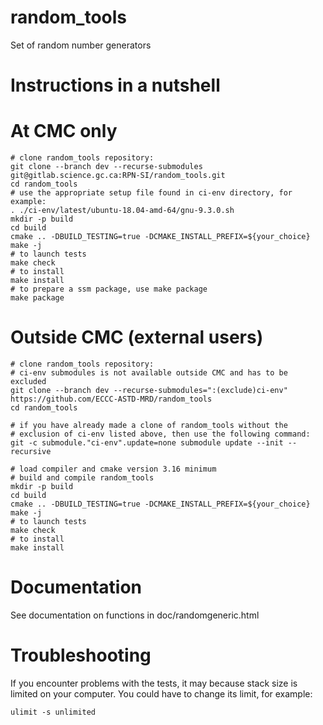 # random_tools

Set of random number generators

# Instructions in a nutshell

# At CMC only

```
# clone random_tools repository:
git clone --branch dev --recurse-submodules git@gitlab.science.gc.ca:RPN-SI/random_tools.git
cd random_tools
# use the appropriate setup file found in ci-env directory, for example:
. ./ci-env/latest/ubuntu-18.04-amd-64/gnu-9.3.0.sh
mkdir -p build
cd build
cmake .. -DBUILD_TESTING=true -DCMAKE_INSTALL_PREFIX=${your_choice}
make -j
# to launch tests
make check
# to install
make install
# to prepare a ssm package, use make package
make package
```

# Outside CMC (external users)

```
# clone random_tools repository:
# ci-env submodules is not available outside CMC and has to be excluded
git clone --branch dev --recurse-submodules=":(exclude)ci-env" https://github.com/ECCC-ASTD-MRD/random_tools
cd random_tools

# if you have already made a clone of random_tools without the
# exclusion of ci-env listed above, then use the following command:
git -c submodule."ci-env".update=none submodule update --init --recursive

# load compiler and cmake version 3.16 minimum
# build and compile random_tools
mkdir -p build
cd build
cmake .. -DBUILD_TESTING=true -DCMAKE_INSTALL_PREFIX=${your_choice}
make -j
# to launch tests
make check
# to install
make install
```

# Documentation

See documentation on functions in doc/randomgeneric.html

# Troubleshooting

If you encounter problems with the tests, it may because stack size is
limited on your computer. You could have to change its limit, for example:
```
ulimit -s unlimited
```
